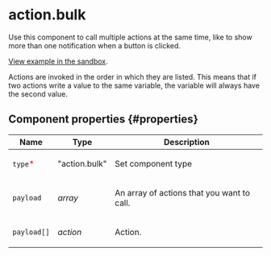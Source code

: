 # action.bulk

Use this component to call multiple actions at the same time, like to show more than one notification when a button is clicked.

[View example in the sandbox](https://clck.ru/Rf2Z4).

Actions are invoked in the order in which they are listed. This means that if two actions write a value to the same variable, the variable will always have the second value.

## Component properties {#properties}

| Name                                     | Type          | Description                                       |
| ---------------------------------------- | ------------- | ------------------------------------------------- |
| `type`<span style="color: red">\*</span> | "action.bulk" | <p>Set component type</p>                         |
| `payload`                                | _array_       | <p>An array of actions that you want to call.</p> |
| `payload[]`                              | _action_      | <p>Action.</p>                                    |
